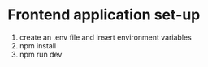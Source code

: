 # Frontend application set-up

1. create an .env file and insert environment variables
2. npm install
3. npm run dev
